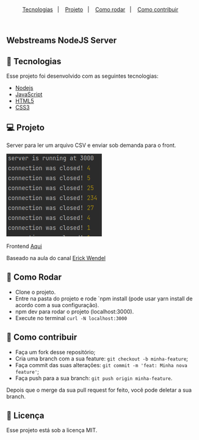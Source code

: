 <p align="center">
  <a href="#-tecnologias">Tecnologias</a>&nbsp;&nbsp;&nbsp;|&nbsp;&nbsp;&nbsp;
  <a href="#-projeto">Projeto</a>&nbsp;&nbsp;&nbsp;|&nbsp;&nbsp;&nbsp;
  <a href="#-como-rodar">Como rodar</a>&nbsp;&nbsp;&nbsp;|&nbsp;&nbsp;&nbsp;
  <a href="#-como-contribuir">Como contribuir</a>&nbsp;&nbsp;&nbsp;
  </p>

<br>

## Webstreams NodeJS Server

## 🚀 Tecnologias

Esse projeto foi desenvolvido com as seguintes tecnologias:

- [Nodejs](https://nodejs.org/en/)
- [JavaScript](https://developer.mozilla.org/pt-BR/docs/Web/JavaScript)
- [HTML5](https://developer.mozilla.org/pt-BR/docs/Web/HTML/HTML5)
- [CSS3](https://developer.mozilla.org/pt-BR/docs/Web/CSS)

## 💻 Projeto

Server para ler um arquivo CSV e enviar sob demanda para o front.

![img.png](.github%2Fimg.png)


Frontend [Aqui](https://github.com/jamangueira7/webstreams-nodejs-app)

Baseado na aula do canal [Erick Wendel](https://www.youtube.com/watch?v=-IpRYbL4yMk&t=19s)

## 🚀 Como Rodar

- Clone o projeto.
- Entre na pasta do projeto e rode `npm install (pode usar yarn install de acordo com a sua configuração).
- npm dev para rodar o projeto (localhost:3000).
- Execute no terminal `curl -N localhost:3000`

## 🤔 Como contribuir

- Faça um fork desse repositório;
- Cria uma branch com a sua feature: `git checkout -b minha-feature`;
- Faça commit das suas alterações: `git commit -m 'feat: Minha nova feature'`;
- Faça push para a sua branch: `git push origin minha-feature`.

Depois que o merge da sua pull request for feito, você pode deletar a sua branch.

## 📝 Licença

Esse projeto está sob a licença MIT.
